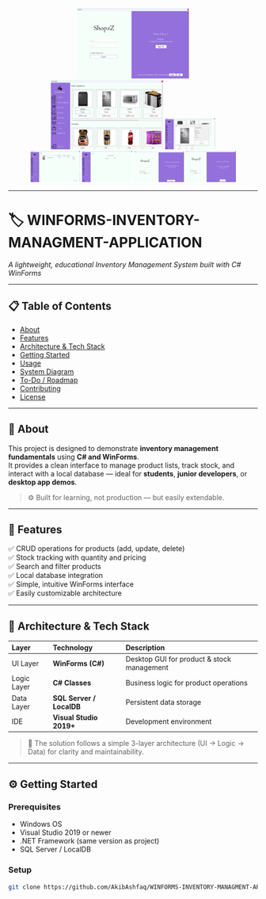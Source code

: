 <div align="center">

<!-- 🔹 Project Screenshots (Auto Adjustable) -->
<img src="ShopzZ/ProjectPhoto/CustomerLogin.png" alt="Customer Login" width="45%"/>
<br/>
<img src="ShopzZ/ProjectPhoto/CustomerHome.png" alt="Customer Home" width="45%"/> 
<img src="ShopzZ/ProjectPhoto/AddToCart.png" alt="Add to cart" width="20%"/>
<br/>
<img src="ShopzZ/ProjectPhoto/Cart.png" alt="Cart" width="20%"/>
<img src="ShopzZ/ProjectPhoto/ChoosePayment.png" alt="Choose Payment" width="20%"/>
<img src="ShopzZ/ProjectPhoto/adminLogin.png" alt="Admin Login" width="20%"/>
<img src="ShopzZ/ProjectPhoto/HRLogin.png" alt="HR Login" width="20%"/>

</div>

---

# 🏷️ WINFORMS-INVENTORY-MANAGMENT-APPLICATION  
*A lightweight, educational Inventory Management System built with C# WinForms*

---

## 📋 Table of Contents  
- [About](#about)  
- [Features](#features)  
- [Architecture & Tech Stack](#architecture--tech-stack)  
- [Getting Started](#getting-started)  
- [Usage](#usage)  
- [System Diagram](#system-diagram)  
- [To-Do / Roadmap](#to-do--roadmap)  
- [Contributing](#contributing)  
- [License](#license)  

---

## 🧩 About  
This project is designed to demonstrate **inventory management fundamentals** using **C# and WinForms**.  
It provides a clean interface to manage product lists, track stock, and interact with a local database — ideal for **students**, **junior developers**, or **desktop app demos**.

> ⚙️ Built for learning, not production — but easily extendable.

---

## 🚀 Features  
✅ CRUD operations for products (add, update, delete)  
✅ Stock tracking with quantity and pricing  
✅ Search and filter products  
✅ Local database integration  
✅ Simple, intuitive WinForms interface  
✅ Easily customizable architecture  

---

## 🧱 Architecture & Tech Stack  

| Layer | Technology | Description |
|:------|:------------|:------------|
| UI Layer | **WinForms (C#)** | Desktop GUI for product & stock management |
| Logic Layer | **C# Classes** | Business logic for product operations |
| Data Layer | **SQL Server / LocalDB** | Persistent data storage |
| IDE | **Visual Studio 2019+** | Development environment |

> 🧭 The solution follows a simple 3-layer architecture (UI → Logic → Data) for clarity and maintainability.

---

## ⚙️ Getting Started  

### Prerequisites  
- Windows OS  
- Visual Studio 2019 or newer  
- .NET Framework (same version as project)  
- SQL Server / LocalDB  

### Setup  
```bash
git clone https://github.com/AkibAshfaq/WINFORMS-INVENTORY-MANAGMENT-APPLICATION.git
